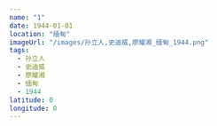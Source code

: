 ```yaml
---
name: "1"
date: 1944-01-01
location: "缅甸"
imageUrl: "/images/孙立人,史迪威,廖耀湘_缅甸_1944.png"
tags:
  - 孙立人
  - 史迪威
  - 廖耀湘
  - 缅甸
  - 1944
latitude: 0
longitude: 0
---
```

